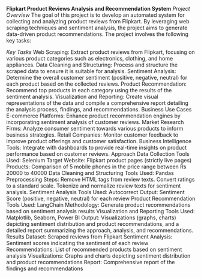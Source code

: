 **Flipkart Product Reviews Analysis and Recommendation System**
*Project Overview*
The goal of this project is to develop an automated system for collecting and analyzing product reviews from Flipkart. By leveraging web scraping techniques and sentiment analysis, the project aims to generate data-driven product recommendations. The project involves the following key tasks:

*Key Tasks*
Web Scraping: Extract product reviews from Flipkart, focusing on various product categories such as electronics, clothing, and home appliances.
Data Cleaning and Structuring: Process and structure the scraped data to ensure it is suitable for analysis.
Sentiment Analysis: Determine the overall customer sentiment (positive, negative, neutral) for each product based on the collected reviews.
Product Recommendation: Recommend top products in each category using the results of the sentiment analysis.
Visualization and Reporting: Create visual representations of the data and compile a comprehensive report detailing the analysis process, findings, and recommendations.
Business Use Cases
E-commerce Platforms: Enhance product recommendation engines by incorporating sentiment analysis of customer reviews.
Market Research Firms: Analyze consumer sentiment towards various products to inform business strategies.
Retail Companies: Monitor customer feedback to improve product offerings and customer satisfaction.
Business Intelligence Tools: Integrate with dashboards to provide real-time insights on product performance based on customer reviews.
Approach
Data Collection
Tools Used: Selenium
Target Website: Flipkart product pages (strictly live pages)
Products: Comparison of 5 mobile phones in the price range between Rs 20000 to 40000
Data Cleaning and Structuring
Tools Used: Pandas
Preprocessing Steps:
Remove HTML tags from review texts.
Convert ratings to a standard scale.
Tokenize and normalize review texts for sentiment analysis.
Sentiment Analysis
Tools Used: Autocorrect
Output: Sentiment Score (positive, negative, neutral) for each review
Product Recommendation
Tools Used: LangChain
Methodology: Generate product recommendations based on sentiment analysis results
Visualization and Reporting
Tools Used: Matplotlib, Seaborn, Power BI
Output: Visualizations (graphs, charts) depicting sentiment distribution and product recommendations, and a detailed report summarizing the approach, analysis, and recommendations.
Results
Dataset: Scraped reviews from Flipkart
Sentiment Analysis: Sentiment scores indicating the sentiment of each review
Recommendations: List of recommended products based on sentiment analysis
Visualizations: Graphs and charts depicting sentiment distribution and product recommendations
Report: Comprehensive report of the findings and recommendations
